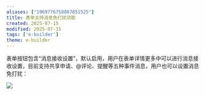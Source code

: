```yaml
---
aliases: ["1969776758087851525"]
title: 表单支持消息免打扰功能
created: 2025-07-15
modified: 2025-07-15
tags: ['e-builder']
theme: e-builder
---
```


表单按钮包含“消息接收设置”，默认启用，用户在表单详情更多中可以进行消息接收设置，目前支持共享申请、@评论、提醒等五种事件消息，用户也可以设置消息免打扰：

![](a65f01b42b4d3d3847bc0293985ac78f.jpg)